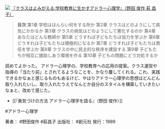 [![](https://images-fe.ssl-images-amazon.com/images/I/51bveTfn1VL._SL160_.jpg)](http://www.amazon.co.jp/exec/obidos/ASIN/4422111272/choiyaki81-22/ref=nosim)
[『クラスはよみがえる:学校教育に生かすアドラー心理学』（野田 俊作 萩 昌子）](http://www.amazon.co.jp/exec/obidos/ASIN/4422111272/choiyaki81-22/ref=nosim)


> **目次**
> 第1章 学校はほんらい何をする所か
> 第2章 クラスはどのようにして病気にかかるか
> 第3章 クラスの病気はどのようにして悪化するのか
> 第4章 あなたはどんな教師か
> 第5章 どうすれば子どもたちは協力を学ぶか
> 第6章 どうすれは子どもたちは積極的になるか
> 第7章 どうすれば子どもたちは責任を学ぶか
> 第8章 クラスの中に民主的な秩序を建設する
> 第9章 子どもたちが相互に援助しあう環境を作る
> 第10章 子どもの問題にどう対処するか

読めてよかった。
アドラー心理学の、学校教育への応用の提案。クラス運営や指導の「当たり前」とされてるようなことを、かなり覆してくれる。これ、実践できるかなぁと感じるものもあるけど、やはりアドラー心理学の思想はどんどん取り入れたいし、取り入れたうえでなんとか自分のスタイルを構築していきたいなぁと、改めて感じた。

- [[『勇気づけの方法 アドラー心理学を語る』（野田 俊作）]]

#アドラー心理学 

著者： #野田俊作 #萩昌子 
出版社： #創元社 
発行：1989

